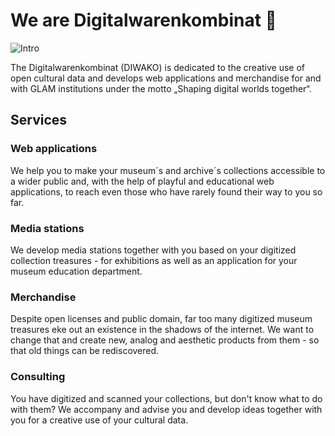 # We are Digitalwarenkombinat 👋
![Intro](https://digitalwarenkombinat.de/assets/about.svg.svg)

The Digitalwarenkombinat (DIWAKO) is dedicated to the creative use of open cultural data and develops web applications and merchandise for and with GLAM institutions under the motto „Shaping digital worlds together“.

## Services

### Web applications
We help you to make your museum´s and archive´s collections accessible to a wider public and, with the help of playful and educational web applications, to reach even those who have rarely found their way to you so far.

### Media stations
We develop media stations together with you based on your digitized collection treasures - for exhibitions as well as an application for your museum education department.

### Merchandise
Despite open licenses and public domain, far too many digitized museum treasures eke out an existence in the shadows of the internet. We want to change that and create new, analog and aesthetic products from them - so that old things can be rediscovered.

### Consulting
You have digitized and scanned your collections, but don't know what to do with them? We accompany and advise you and develop ideas together with you for a creative use of your cultural data.
